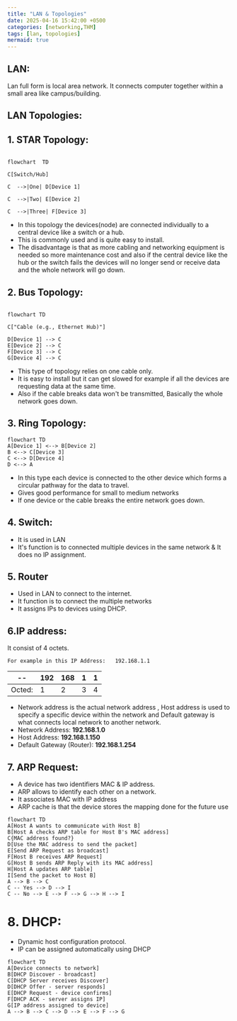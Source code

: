 ```yaml
---
title: "LAN & Topologies"
date: 2025-04-16 15:42:00 +0500
categories: [networking,THM]
tags: [lan, topologies]
mermaid: true
---
```



## **LAN:**

Lan full form is local area network. It connects computer together within a small area like campus/building.

## LAN Topologies:
## 1. STAR Topology:

```mermaid

flowchart  TD

C[Switch/Hub]

C  -->|One| D[Device 1]

C  -->|Two| E[Device 2]

C  -->|Three| F[Device 3]
```

- In this topology the devices(node) are connected individually to a central device like a switch or a hub.
- This is commonly used and is quite easy to install.
- The disadvantage is that as more cabling and networking equipment is needed so more maintenance cost and also if the central device like the hub or the switch fails the devices will no longer send or receive data and the whole network will go down.


## 2. Bus Topology:

``` mermaid

flowchart TD

C["Cable (e.g., Ethernet Hub)"]

D[Device 1] --> C
E[Device 2] --> C
F[Device 3] --> C
G[Device 4] --> C
 ```

 - This type of topology relies on one cable only.
 - It is easy to install but it can get slowed for example if all the devices are requesting data at the same time.
 - Also if the cable breaks data won't be transmitted, Basically the whole network goes down.

## 3. Ring Topology:
```mermaid
flowchart TD
A[Device 1] <--> B[Device 2]
B <--> C[Device 3]
C <--> D[Device 4]
D <--> A

 ```

- In this type each device is connected to the other device which forms a circular pathway for the data to travel.
- Gives good performance for small to medium networks
 - If one device or the cable breaks the entire network goes down.

## 4. Switch:
 - It is used in LAN
 - It's function is to connected multiple devices in the same network & It does no IP assignment.
 
## 5. Router
 - Used in LAN to connect to the internet.
 - It function is to connect the multiple networks
 - It assigns IPs to devices using DHCP.
   
## 6.IP address:
   It consist of 4 octets.
             
    For example in this IP Address:   192.168.1.1
              
|--|192| 168 |1|1|
|--|--|--|--|--|
|Octed:| 1 |2 |3|4|
  
   
   - Network address is the actual network address , Host address is used to specify a specific device within the network and Default gateway is what connects local network to another network.
   -  Network Address: **192.168.1.0**
- Host Address: **192.168.1.150**
- Default Gateway (Router): **192.168.1.254**

## 7. ARP Request:
- A device has two identifiers MAC & IP address.
- ARP allows to identify each other on a network.
- It associates MAC with IP address
- ARP cache is that the device stores the mapping done for the future use
```mermaid
flowchart TD
A[Host A wants to communicate with Host B]
B[Host A checks ARP table for Host B's MAC address]
C{MAC address found?}
D[Use the MAC address to send the packet]
E[Send ARP Request as broadcast]
F[Host B receives ARP Request]
G[Host B sends ARP Reply with its MAC address]
H[Host A updates ARP table]
I[Send the packet to Host B]
A --> B --> C
C -- Yes --> D --> I
C -- No --> E --> F --> G --> H --> I
```
# 8. DHCP:
- Dynamic host configuration protocol.
- IP can be assigned automatically using DHCP
```mermaid
flowchart TD
A[Device connects to network]
B[DHCP Discover - broadcast]
C[DHCP Server receives Discover]
D[DHCP Offer - server responds]
E[DHCP Request - device confirms]
F[DHCP ACK - server assigns IP]
G[IP address assigned to device]
A --> B --> C --> D --> E --> F --> G
 ```

